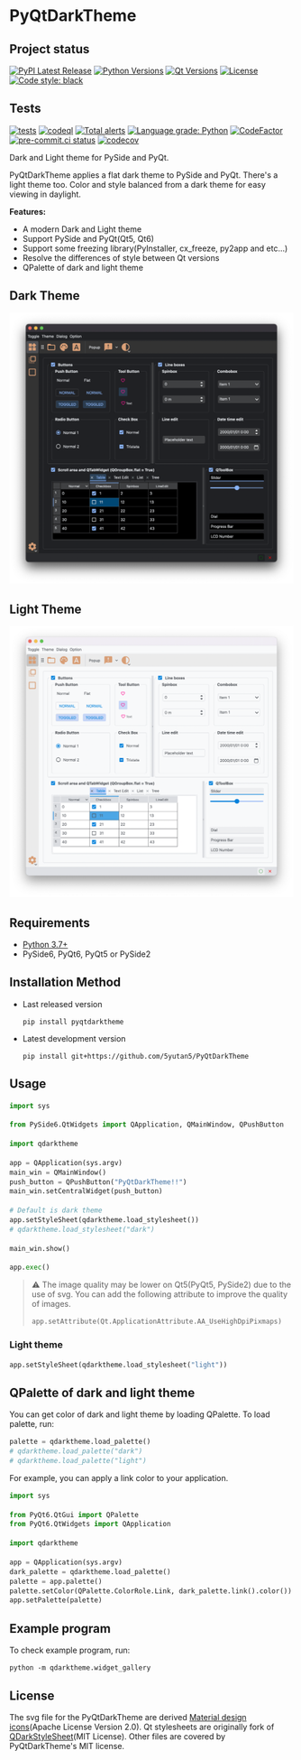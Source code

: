 # PyQtDarkTheme

## Project status

[![PyPI Latest Release](https://img.shields.io/pypi/v/pyqtdarktheme.svg?color=orange)](https://pypi.org/project/pyqtdarktheme/)
[![Python Versions](https://img.shields.io/pypi/pyversions/pyqtdarktheme.svg?color=blue)](https://www.python.org/downloads/)
[![Qt Versions](https://img.shields.io/badge/Qt-5%20|%206-blue.svg?&logo=Qt&logoWidth=18&logoColor=white)](https://www.qt.io/qt-for-python)
[![License](https://img.shields.io/github/license/5yutan5/PyQtDarkTheme.svg?color=green)](https://github.com/5yutan5/PyQtDarkTheme/blob/main/LICENSE.txt/)
[![Code style: black](https://img.shields.io/badge/code%20style-black-black.svg)](https://github.com/python/black)

## Tests

[![tests](https://github.com/5yutan5/PyQtDarkTheme/actions/workflows/test.yml/badge.svg)](https://github.com/5yutan5/PyQtDarkTheme/actions/workflows/test.yml)
[![codeql](https://github.com/5yutan5/PyQtDarkTheme/actions/workflows/codeql-analysis.yml/badge.svg)](https://github.com/5yutan5/PyQtDarkTheme/actions/workflows/codeql-analysis.yml)
[![Total alerts](https://img.shields.io/lgtm/alerts/g/5yutan5/PyQtDarkTheme.svg?logo=lgtm&logoWidth=18&color=success)](https://lgtm.com/projects/g/5yutan5/PyQtDarkTheme/alerts/)
[![Language grade: Python](https://img.shields.io/lgtm/grade/python/g/5yutan5/PyQtDarkTheme.svg?logo=lgtm&logoWidth=18&color=success)](https://lgtm.com/projects/g/5yutan5/PyQtDarkTheme/context:python)
[![CodeFactor](https://www.codefactor.io/repository/github/5yutan5/pyqtdarktheme/badge)](https://www.codefactor.io/repository/github/5yutan5/pyqtdarktheme)
[![pre-commit.ci status](https://results.pre-commit.ci/badge/github/5yutan5/PyQtDarkTheme/main.svg)](https://results.pre-commit.ci/latest/github/5yutan5/PyQtDarkTheme/main)
[![codecov](https://codecov.io/gh/5yutan5/PyQtDarkTheme/branch/main/graph/badge.svg?token=RTS8O0V6SF)](https://codecov.io/gh/5yutan5/PyQtDarkTheme)

Dark and Light theme for PySide and PyQt.

PyQtDarkTheme applies a flat dark theme to PySide and PyQt. There's a light theme too. Color and style balanced from a dark theme for easy viewing in daylight.

**Features:**

- A modern Dark and Light theme
- Support PySide and PyQt(Qt5, Qt6)
- Support some freezing library(PyInstaller, cx_freeze, py2app and etc...)
- Resolve the differences of style between Qt versions
- QPalette of dark and light theme

## Dark Theme

![widget_gallery_dark_theme](https://raw.githubusercontent.com/5yutan5/PyQtDarkTheme/main/images/widget_gallery_dark.png)

## Light Theme

![widget_gallery_light_them](https://raw.githubusercontent.com/5yutan5/PyQtDarkTheme/main/images/widget_gallery_light.png)

## Requirements

- [Python 3.7+](https://www.python.org/downloads/)
- PySide6, PyQt6, PyQt5 or PySide2

## Installation Method

- Last released version

   ```plaintext
   pip install pyqtdarktheme
   ```

- Latest development version

   ```plaintext
   pip install git+https://github.com/5yutan5/PyQtDarkTheme
   ```

## Usage

```Python
import sys

from PySide6.QtWidgets import QApplication, QMainWindow, QPushButton

import qdarktheme

app = QApplication(sys.argv)
main_win = QMainWindow()
push_button = QPushButton("PyQtDarkTheme!!")
main_win.setCentralWidget(push_button)

# Default is dark theme
app.setStyleSheet(qdarktheme.load_stylesheet())
# qdarktheme.load_stylesheet("dark")

main_win.show()

app.exec()

```

> ⚠ The image quality may be lower on Qt5(PyQt5, PySide2) due to the use of svg. You can add the following attribute to improve the quality of images.
>
> ```Python
> app.setAttribute(Qt.ApplicationAttribute.AA_UseHighDpiPixmaps)
> ```

### Light theme

```Python
app.setStyleSheet(qdarktheme.load_stylesheet("light"))
```

## QPalette of dark and light theme

You can get color of dark and light theme by loading QPalette.
To load palette, run:

```Python
palette = qdarktheme.load_palette()
# qdarktheme.load_palette("dark")
# qdarktheme.load_palette("light")
```

For example, you can apply a link color to your application.

```Python
import sys

from PyQt6.QtGui import QPalette
from PyQt6.QtWidgets import QApplication

import qdarktheme

app = QApplication(sys.argv)
dark_palette = qdarktheme.load_palette()
palette = app.palette()
palette.setColor(QPalette.ColorRole.Link, dark_palette.link().color())
app.setPalette(palette)
```

## Example program

To check example program, run:

```plaintext
python -m qdarktheme.widget_gallery
```

## License

The svg file for the PyQtDarkTheme are derived [Material design icons](https://fonts.google.com/icons)(Apache License Version 2.0). Qt stylesheets are originally fork of [QDarkStyleSheet](https://github.com/ColinDuquesnoy/QDarkStyleSheet)(MIT License). Other files are covered by PyQtDarkTheme's MIT license.
